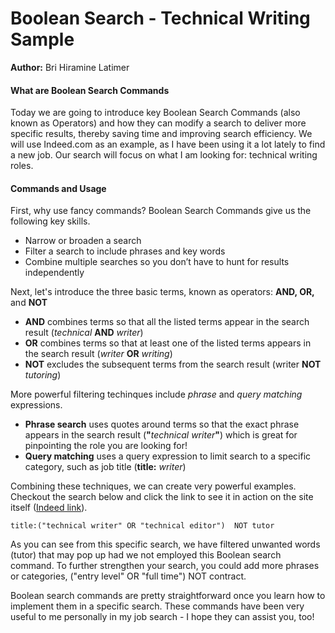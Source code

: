 # Boolean Search - Technical Writing Sample
**Author:** Bri Hiramine Latimer

#### What are Boolean Search Commands
Today we are going to introduce key Boolean Search Commands (also known as Operators) and how they can modify a search to deliver more specific results, thereby saving time and improving search efficiency. We will use Indeed.com as an example, as I have been using it a lot lately to find a new job. Our search will focus on what I am looking for: technical writing roles.

#### Commands and Usage
First, why use fancy commands?
Boolean Search Commands give us the following key skills. 
   - Narrow or broaden a search
   - Filter a search to include phrases and key words
   - Combine multiple searches so you don’t have to hunt for results independently 

Next, let's introduce the three basic terms, known as operators:
**AND, OR,** and **NOT**
 - **AND** combines terms so that all the listed terms appear in the search result (*technical* **AND** *writer*)
 - **OR** combines terms so that at least one of the listed terms appears in the search result (*writer* **OR** *writing*)
 - **NOT** excludes the subsequent terms from the search result (writer **NOT** *tutoring*)

More powerful filtering techinques include _phrase_ and _query matching_ expressions.
 - **Phrase search** uses quotes around terms so that the exact phrase appears in the search result (**"**_technical writer_**"**) which is great for pinpointing the role you are looking for!
 - **Query matching** uses a query expression to limit search to a specific category, such as job title (**title:** _writer_) 

Combining these techniques, we can create very powerful examples. Checkout the search below and click the link to see it in action on the site itself ([Indeed link](https://www.indeed.com/jobs?q=title%3A%28%22technical+writer%22+OR+%22technical+editor%22%29++NOT+tutor&l=Seattle%2C+WA&sort=date)).
```
title:("technical writer" OR "technical editor")  NOT tutor
```

As you can see from this specific search, we have filtered unwanted words (tutor) that may pop up had we not employed this Boolean search command. To further strengthen your search, you could add more phrases or categories, ("entry level" OR "full time") NOT contract. 

Boolean search commands are pretty straightforward once you learn how to implement them in a specific search. These commands have been very useful to me personally in my job search - I hope they can assist you, too!

